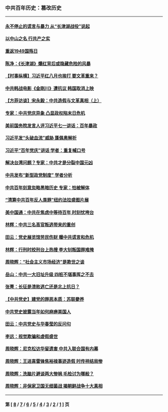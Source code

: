 ### 中共百年历史：篡改历史
---
#### [永不停止的谎言与暴力 从“长津湖战役”说起](../../pages/nf1176115/n13494094.md?05130430) 
#### [以中山之名 行共产之实](../../pages/nf1176115/n13346437.md?05130430) 
#### [重返1949国殇日](../../pages/nf1176115/n13346372.md?05130430) 
#### [陈净：《长津湖》爆红背后或隐藏危险的风暴](../../pages/nf1176115/n13314364.md?05130430) 
#### [【时事纵横】习近平红八月也挨打 要文革重来？](../../pages/nf1176115/n13231393.md?05130430) 
#### [中共韩战电影《金刚川》遭抗议 韩国取消上映](../../pages/nf1176115/n13219114.md?05130430) 
#### [【方菲访谈】宋永毅：中共造假与文革真相（上）](../../pages/nf1176115/n13200760.md?05130430) 
#### [专家：中共党庆异象 凸显政权陷末日危机](../../pages/nf1176115/n13067084.md?05130430) 
#### [美前国务院发言人评习近平七一讲话：百年暴政](../../pages/nf1176115/n13066986.md?05130430) 
#### [习近平发“头破血流”威胁 蓬佩奥解析](../../pages/nf1176115/n13063604.md?05130430) 
#### [习近平“百年党庆”讲话 学者：重复喊口号](../../pages/nf1176115/n13061411.md?05130430) 
#### [解决台湾问题？专家：中共才是分裂中国元凶](../../pages/nf1176115/n13060811.md?05130430) 
#### [中共发布“新型政党制度” 学者分析](../../pages/nf1176115/n13056354.md?05130430) 
#### [中共百年刻意忽略黑暗历史 专家：怕被解体](../../pages/nf1176115/n13056056.md?05130430) 
#### [“清算中共百年反人类罪”纽约法拉盛图片展](../../pages/nf1176115/n13052220.md?05130430) 
#### [美中国通：中共在焦虑中等待百年 时刻忧垮台](../../pages/nf1176115/n13048820.md?05130430) 
#### [林辉：中共三名高官叛逃带来的重创](../../pages/nf1176115/n13035206.md?05130430) 
#### [田云：党史展览馆劳民伤财 曝中共谎言和危机](../../pages/nf1176115/n13033900.md?05130430) 
#### [林辉：行刑时绞刑台上热搜 李大钊叛国罪难掩](../../pages/nf1176115/n13031965.md?05130430) 
#### [周晓辉：“社会主义市场经济”是欺世之谈](../../pages/nf1176115/n13024090.md?05130430) 
#### [岳山：中共一大旧址升级 四桩不堪事挥之不去](../../pages/nf1176115/n13021697.md?05130430) 
#### [张菁：长征是溃败逃亡还是北上抗日？](../../pages/nf1176115/n13020585.md?05130430) 
#### [【中共党史】建党的罪恶本质：苏联豢养](../../pages/nf1176115/n13011888.md?05130430) 
#### [中共党史披露当年如何麻痹美国人](../../pages/nf1176115/n12966400.md?05130430) 
#### [田云：中共党史与华春莹的反问句](../../pages/nf1176115/n12765178.md?05130430) 
#### [李远：视觉欺骗和虚假盛世](../../pages/nf1176115/n12993376.md?05130430) 
#### [周晓辉：尼克松访华留遗害 中共入联合国有内幕](../../pages/nf1176115/n12991422.md?05130430) 
#### [周晓辉：王进喜雷锋焦裕禄事迹造假 时传祥结局惨](../../pages/nf1176115/n12985497.md?05130430) 
#### [周晓辉：洗脑片避谈两大惨祸 毛检讨为哪般？](../../pages/nf1176115/n12971285.md?05130430) 
#### [周晓辉：非保家卫国无细菌战 揭朝鲜战争十大真相](../../pages/nf1176115/n12954161.md?05130430) 

---
#### 第 [ [8](./8.md?05130430) / [7](./7.md?05130430) / [6](./6.md?05130430) / [5](./5.md?05130430) / [4](./4.md?05130430) / [3](./3.md?05130430) / [2](./2.md?05130430) / [1](./1.md?05130430) ] 页
